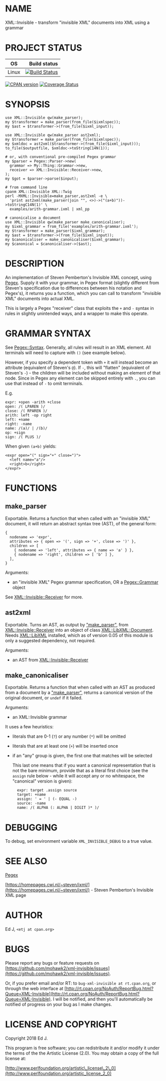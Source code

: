 # NAME

XML::Invisible - transform "invisible XML" documents into XML using a grammar

# PROJECT STATUS

| OS      |  Build status |
|:-------:|--------------:|
| Linux   | [![Build Status](https://travis-ci.org/mohawk2/xml-invisible.svg?branch=master)](https://travis-ci.org/mohawk2/xml-invisible) |

[![CPAN version](https://badge.fury.io/pl/XML-Invisible.svg)](https://metacpan.org/pod/XML::Invisible) [![Coverage Status](https://coveralls.io/repos/github/mohawk2/xml-invisible/badge.svg?branch=master)](https://coveralls.io/github/mohawk2/xml-invisible?branch=master)

# SYNOPSIS

    use XML::Invisible qw(make_parser);
    my $transformer = make_parser(from_file($ixmlspec));
    my $ast = $transformer->(from_file($ixml_input));

    use XML::Invisible qw(make_parser ast2xml);
    my $transformer = make_parser(from_file($ixmlspec));
    my $xmldoc = ast2xml($transformer->(from_file($ixml_input)));
    to_file($outputfile, $xmldoc->toStringC14N(1));

    # or, with conventional pre-compiled Pegex grammar
    my $parser = Pegex::Parser->new(
      grammar => My::Thing::Grammar->new,
      receiver => XML::Invisible::Receiver->new,
    );
    my $got = $parser->parse($input);

    # from command line
    cpanm XML::Invisible XML::Twig
    perl -MXML::Invisible=make_parser,ast2xml -e \
      'print ast2xml(make_parser(join "", <>)->("(a+b)"))->toStringC14N(1)' \
      examples/arith-grammar.ixml | xml_pp

    # canonicalise a document
    use XML::Invisible qw(make_parser make_canonicaliser);
    my $ixml_grammar = from_file('examples/arith-grammar.ixml');
    my $transformer = make_parser($ixml_grammar);
    my $ast = $transformer->(from_file($ixml_input));
    my $canonicaliser = make_canonicaliser($ixml_grammar);
    my $canonical = $canonicaliser->($ast);

# DESCRIPTION

An implementation of Steven Pemberton's Invisible XML concept, using
[Pegex](https://metacpan.org/pod/Pegex). Supply it with your grammar, in Pegex format (slightly
different from Steven's specification due to differences between his
notation and Pegex's), it returns you a function, which you can call to
transform "invisible XML" documents into actual XML.

This is largely a Pegex "receiver" class that exploits the `+` and `-`
syntax in rules in slightly unintended ways, and a wrapper to make
this operate.

# GRAMMAR SYNTAX

See [Pegex::Syntax](https://metacpan.org/pod/Pegex::Syntax). Generally, all rules will result in an XML
element. All terminals will need to capture with `()` (see example
below).

However, if you specify a dependent token with `+` it will
instead become an attribute (equivalent of Steven's `@`). If `-`,
this will "flatten" (equivalent of Steven's `-`) - the children will
be included without making an element of that node. Since in Pegex any
element can be skipped entirely with `.`, you can use that instead of
`-` to omit terminals.

E.g.

    expr: +open -arith +close
    open: /( LPAREN )/
    close: /( RPAREN )/
    arith: left -op right
    left: +name
    right: -name
    name: /(a)/ | /(b)/
    op: +sign
    sign: /( PLUS )/

When given `(a+b)` yields:

    <expr open="(" sign="+" close=")">
      <left name="a"/>
      <right>b</right>
    </expr>

# FUNCTIONS

## make\_parser

Exportable. Returns a function that when called with an "invisible XML"
document, it will return an abstract syntax tree (AST), of the general form:

    {
      nodename => 'expr',
      attributes => { open => '(', sign => '+', close => ')' },
      children => [
        { nodename => 'left', attributes => { name => 'a' } },
        { nodename => 'right', children => [ 'b' ] },
      ],
    }

Arguments:

- an "invisible XML" Pegex grammar specification, OR a [Pegex::Grammar](https://metacpan.org/pod/Pegex::Grammar) object

See [XML::Invisible::Receiver](https://metacpan.org/pod/XML::Invisible::Receiver) for more.

## ast2xml

Exportable. Turns an AST, as output by ["make\_parser"](#make_parser),
from [XML::Invisible::Receiver](https://metacpan.org/pod/XML::Invisible::Receiver) into an object of class
[XML::LibXML::Document](https://metacpan.org/pod/XML::LibXML::Document). Needs [XML::LibXML](https://metacpan.org/pod/XML::LibXML) installed, which as of
version 0.05 of this module is only a suggested dependency, not required.

Arguments:

- an AST from [XML::Invisible::Receiver](https://metacpan.org/pod/XML::Invisible::Receiver)

## make\_canonicaliser

Exportable. Returns a function that when called with an AST as produced
from a document by a ["make\_parser"](#make_parser), returns a canonical version of
the original document, or `undef` if it failed.

Arguments:

- an XML::Invisible grammar

It uses a few heuristics:

- literals that are 0-1 (`?`) or any number (`*`) will be omitted
- literals that are at least one (`+`) will be inserted once
- if an "any" group is given, the first one that matches will be selected

    This last one means that if you want a canonical representation that is
    not the bare minimum, provide that as a literal first choice (see the
    `assign` rule below - while it will accept any or no whitespace, the
    "canonical" version is given):

        expr: target .assign source
        target: +name
        assign: ' = ' | (- EQUAL -)
        source: -name
        name: /( ALPHA (: ALPHA | DIGIT )* )/

# DEBUGGING

To debug, set environment variable `XML_INVISIBLE_DEBUG` to a true value.

# SEE ALSO

[Pegex](https://metacpan.org/pod/Pegex)

[https://homepages.cwi.nl/~steven/ixml/](https://homepages.cwi.nl/~steven/ixml/) - Steven Pemberton's Invisible XML page

# AUTHOR

Ed J, `<etj at cpan.org>`

# BUGS

Please report any bugs or feature requests on
[https://github.com/mohawk2/xml-invisible/issues](https://github.com/mohawk2/xml-invisible/issues).

Or, if you prefer email and/or RT: to `bug-xml-invisible
at rt.cpan.org`, or through the web interface at
[http://rt.cpan.org/NoAuth/ReportBug.html?Queue=XML-Invisible](http://rt.cpan.org/NoAuth/ReportBug.html?Queue=XML-Invisible). I will be
notified, and then you'll automatically be notified of progress on your
bug as I make changes.

# LICENSE AND COPYRIGHT

Copyright 2018 Ed J.

This program is free software; you can redistribute it and/or modify it
under the terms of the the Artistic License (2.0). You may obtain a
copy of the full license at:

[http://www.perlfoundation.org/artistic\_license\_2\_0](http://www.perlfoundation.org/artistic_license_2_0)
